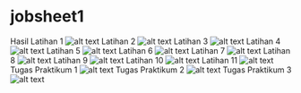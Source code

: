 # jobsheet1
Hasil Latihan 1
![alt text](https://github.com/faarrelll/jobsheet1/blob/master/Latihan1.PNG)
Latihan 2
![alt text](https://github.com/faarrelll/jobsheet1/blob/master/Latihan2.PNG)
Latihan 3
![alt text](https://github.com/faarrelll/jobsheet1/blob/master/Latihan3.PNG)
Latihan 4
![alt text](https://github.com/faarrelll/jobsheet1/blob/master/Latihan4.PNG)
Latihan 5
![alt text](https://github.com/faarrelll/jobsheet1/blob/master/Latihan5.PNG)
Latihan 6
![alt text](https://github.com/faarrelll/jobsheet1/blob/master/Latihan6.PNG)
Latihan 7
![alt text](https://github.com/faarrelll/jobsheet1/blob/master/Latihan7.PNG)
Latihan 8
![alt text](https://github.com/faarrelll/jobsheet1/blob/master/Latihan8.PNG)
Latihan 9
![alt text](https://github.com/faarrelll/jobsheet1/blob/master/Latihan9.PNG)
Latihan 10
![alt text](https://github.com/faarrelll/jobsheet1/blob/master/Latihan10.PNG)
Latihan 11
![alt text](https://github.com/faarrelll/jobsheet1/blob/master/Latihan11.PNG)
Tugas Praktikum 1
![alt text](https://github.com/faarrelll/jobsheet1/blob/master/TugasParktikum1.PNG)
Tugas Praktikum 2
![alt text](https://github.com/faarrelll/jobsheet1/blob/master/TugasPraktikum2.PNG)
Tugas Praktikum 3
![alt text](https://github.com/faarrelll/jobsheet1/blob/master/TugasPraktikum3.PNG)
